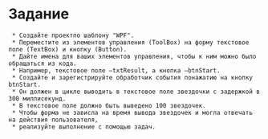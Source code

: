 ﻿# Задание 
     * Создайте проектпо шаблону "WPF". 
     * Переместите из элементов управления (ToolBox) на форму текстовое поле (TextBox) и кнопку (Button). 
     * Дайте имена для ваших элементов управления, чтобы к ним можно было обращаться из кода. 
     * Например, текстовое поле –txtResult, а кнопка –btnStart. 
     * Создайте и зарегистрируйте обработчик события понажатию на кнопку btnStart. 
     * Он должен в цикле выводить в текстовое поле звездочки с задержкой в 300 миллисекунд. 
     * В текстовое поле должно быть выведено 100 звездочек.  
     * Чтобы форма не зависла на время вывода звездочек и могла отвечать на действия пользователя,
     * реализуйте выполнение с помощью задач.
